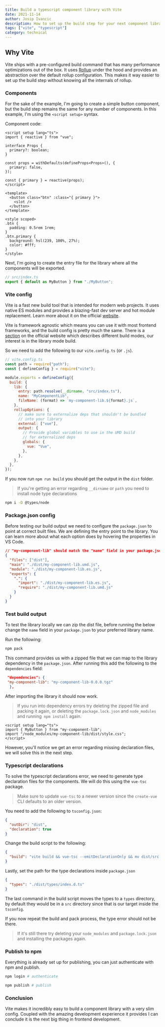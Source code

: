 ```yaml
---
title: Build a typescript component library with Vite
date: 2021-11-14
author: Josip Ivancic
description: How to set up the build step for your next component library
tags: ["vite", "typescript"]
category: technical
---
```


<script setup>
import PostMeta from '@/components/PostMeta.vue'
</script>

<PostMeta repo="https://github.com/josip2312/typescript-lib-vite"/>

## Why Vite

Vite ships with a pre-configured build command that has many performance optimizations out of the box. It uses [Rollup](https://rollupjs.org/guide/en/) under the hood and provides an abstraction over the default rollup configuration. This makes it way easier to set up the build step without knowing all the internals of rollup.

### Components

For the sake of the example, I'm going to create a simple button component, but the build step remains the same for any number of components. In this example, I'm using the `<script setup>` syntax.

Component code:

```vue
<script setup lang="ts">
import { reactive } from "vue";

interface Props {
  primary?: boolean;
}

const props = withDefaults(defineProps<Props>(), {
  primary: false,
});

const { primary } = reactive(props);
</script>

<template>
  <button class="btn" :class="{ primary }">
    <slot />
  </button>
</template>

<style scoped>
.btn {
  padding: 0.5rem 1rem;
}
.btn.primary {
  background: hsl(239, 100%, 27%);
  color: #fff;
}
</style>
```

Next, I'm going to create the entry file for the library where all the components will be exported.

```ts
// src/index.ts
export { default as MyButton } from "./MyButton";
```

### Vite config

Vite is a fast new build tool that is intended for modern web projects. It uses native ES modules and provides a blazing-fast dev server and hot module replacement. Learn more about it on the official [website](https://vitejs.dev/guide/).

Vite is framework agnostic which means you can use it with most frontend frameworks, and the build config is pretty much the same. There is a [section](https://vitejs.dev/guide/build.html#library-mode) on the official website which describes different build modes, our interest is in the library mode build.

So we need to add the following to our `vite.config.ts` (or `.js`).

```js
// vite.config.ts
const path = require("path");
const { defineConfig } = require("vite");

module.exports = defineConfig({
  build: {
    lib: {
      entry: path.resolve(__dirname, "src/index.ts"),
      name: "MyComponentLib",
      fileName: (format) => `my-component-lib.${format}.js`,
    },
    rollupOptions: {
      // make sure to externalize deps that shouldn't be bundled
      // into your library
      external: ["vue"],
      output: {
        // Provide global variables to use in the UMD build
        // for externalized deps
        globals: {
          vue: "Vue",
        },
      },
    },
  },
});
```

If you now run `npm run build` you should get the output in the `dist` folder.

> If you're getting an error regarding `__dirname` or `path` you need to install node type declarations

```bash
npm i -D @types/node
```

### Package.json config

Before testing our build output we need to configure the `package.json` to point at correct built files. We are defining the entry point to the library.
You can learn more about what each option does by hovering the properties in VS Code.

```json
// "my-component-lib" should match the "name" field in your package.json
{
  "files": ["dist"],
  "main": "./dist/my-component-lib.umd.js",
  "module": "./dist/my-component-lib.es.js",
  "exports": {
    ".": {
      "import": "./dist/my-component-lib.es.js",
      "require": "./dist/my-component-lib.umd.js"
    }
  }
}
```

### Test build output

To test the library locally we can zip the dist file, before running the below change the `name` field in your `package.json` to your preferred library name.

Run the following:

```bash
npm pack
```

This command provides us with a zipped file that we can map to the library dependency in the `package.json`. After running this add the following to the `dependencies` field:

```json
 "dependencies": {
 "my-component-lib": "my-component-lib-0.0.0.tgz"
  },
```

After importing the library it should now work.

> If you run into dependency errors try deleting the zipped file and packing it again, or deleting the `package.lock.json` and `node_modules` and running` npm install` again.

```vue
<script setup lang="ts">
import { MyButton } from "my-component-lib";
import "/node_modules/my-component-lib/dist/style.css";
</script>
```

However, you'll notice we get an error regarding missing declaration files, we will solve this in the next step.

### Typescript declarations

To solve the typescript declarations error, we need to generate type declaration files for the components. We will do this using the `vue-tsc` package.

> Make sure to update `vue-tsc` to a newer version since the `create-vue` CLI defaults to an older version.

You need to add the following to `tsconfig.json`:

```json
{
  "outDir": "dist",
  "declaration": true
}
```

Change the build script to the following:

```json
{
  "build": "vite build && vue-tsc --emitDeclarationOnly && mv dist/src dist/types"
}
```

Lastly, set the path for the type declarations inside `package.json`

```json
{
  "types": "./dist/types/index.d.ts"
}
```

The last command in the build script moves the types to a `types` directory, by default they would be in a `src` directory since that is our target inside the `tsconfig`.

If you now repeat the build and pack process, the type error should not be there.

> If it's still there try deleting your `node_modules` and `package.lock.json` and installing the packages again.

### Publish to npm

Everything is already set up for publishing, you can just authenticate with npm and publish.

```bash
npm login # authenticate

npm publish # publish
```

### Conclusion

Vite makes it incredibly easy to build a component library with a very slim config. Coupled with the amazing development experience it provides I can conclude it is the next big thing in frontend development.
